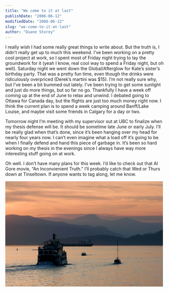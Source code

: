 ```yaml
---
title: "We come to it at last"
publishDate: "2006-06-12"
modifiedDate: "2006-06-12"
slug: "we-come-to-it-at-last"
author: "Duane Storey"
---
```


I really wish I had some really great things to write about. But the truth is, I didn’t really get up to much this weekend. I’ve been working on a pretty cool project at work, so I spent most of Friday night trying to lay the groundwork for it (yeah I know, real cool way to spend a Friday night, but oh well). Saturday night we went down the Global/Afterglow for Kate’s sister’s birthday party. That was a pretty fun time, even though the drinks were ridiculously overpriced (Derek’s martini was $15). I’m not really sure why, but I’ve been a bit bummed out lately. I’ve been trying to get some sunlight and just do more things, but so far no go. Thankfully I have a week off coming up at the end of June to relax and unwind. I debated going to Ottawa for Canada day, but the flights are just too much money right now. I think the current plan is to spend a week camping around Banff/Lake Louise, and maybe visit some friends in Calgary for a day or two.

Tomorrow night I’m meeting with my supervisor out at UBC to finalize when my thesis defense will be. It should be sometime late June or early July. I’ll be really glad when that’s done, since it’s been hanging over my head for nearly four years now. I can’t even imagine what a load off it’s going to be when I finally defend and hand this piece of garbage in. It’s been so hard working on my thesis in the evenings since I always have way more interesting stuff going on at work.

Oh well. I don’t have many plans for this week. I’d like to check out that Al Gore movie, “An Inconvienient Truth.” I’ll probably catch that Wed or Thurs down at Tinseltown. If anyone wants to tag along, let me know.

[![ss](_images/we-come-to-it-at-last-1.jpg)](http://www.flickr.com/photos/duanestorey/165490499/)
